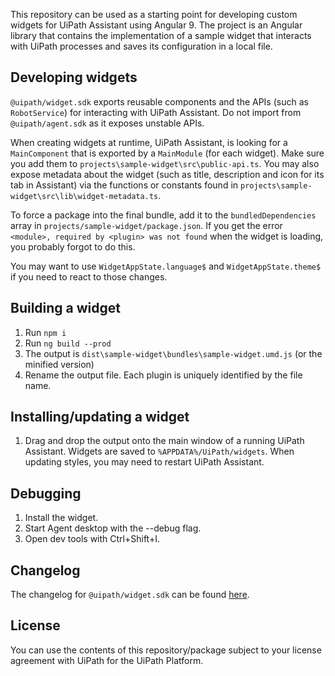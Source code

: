 This repository can be used as a starting point for developing custom widgets for UiPath Assistant using Angular 9.
The project is an Angular library that contains the implementation of a sample widget that interacts with UiPath processes and saves its configuration in a local file.

## Developing widgets

`@uipath/widget.sdk` exports reusable components and the APIs (such as `RobotService`) for interacting with UiPath Assistant. Do not import from `@uipath/agent.sdk` as it exposes unstable APIs.

When creating widgets at runtime, UiPath Assistant, is looking for a `MainComponent` that is exported by a `MainModule` (for each widget). Make sure you add them to `projects\sample-widget\src\public-api.ts`. You may also expose metadata about the widget (such as title, description and icon for its tab in Assistant) via the functions or constants found in `projects\sample-widget\src\lib\widget-metadata.ts`.

To force a package into the final bundle, add it to the `bundledDependencies` array in `projects/sample-widget/package.json`. If you get the error `<module>, required by <plugin> was not found` when the widget is loading, you probably forgot to do this.

You may want to use `WidgetAppState.language$` and `WidgetAppState.theme$` if you need to react to those changes.

## Building a widget

1. Run `npm i`
2. Run `ng build --prod`
3. The output is `dist\sample-widget\bundles\sample-widget.umd.js` (or the minified version)
4. Rename the output file. Each plugin is uniquely identified by the file name.

## Installing/updating a widget

1. Drag and drop the output onto the main window of a running UiPath Assistant. Widgets are saved to `%APPDATA%/UiPath/widgets`. When updating styles, you may need to restart UiPath Assistant.

## Debugging

1. Install the widget.
1. Start Agent desktop with the --debug flag.
2. Open dev tools with Ctrl+Shift+I.

## Changelog

The changelog for `@uipath/widget.sdk` can be found [here](https://www.npmjs.com/package/@uipath/widget.sdk).

## License

You can use the contents of this repository/package subject to your license agreement with UiPath for the UiPath Platform.
